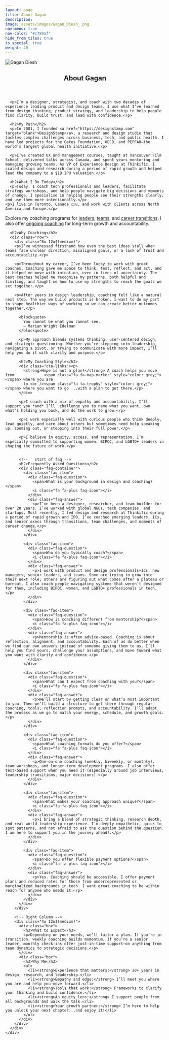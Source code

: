 ```yaml
---
layout: page
title: About Gagan
description: 
image: assets/images/Gagan_Diesh_.png
nav-menu: true
nav-color: "#c789af"
hide_from_tiles: true
is_special: true
weight: 40
---
```


<div id="main" class="alt">
  <section id="one">
    <div class="inner">
      <div class="photo-frame"> 
        <img src="assets/images/Gagan_Diesh_.jpg" alt="Gagan Diesh"> 
      </div>
      <header class="major">
        <h1>About Gagan</h1>
      </header>

      
      <p>I’m a designer, strategist, and coach with two decades of experience leading product and design teams. I use what I’ve learned from design thinking, product strategy, and leadership to help people find clarity, build trust, and lead with confidence.</p>

      <h2>My Path</h2>
      <p>In 2001, I founded <a href="https://designstamp.com" target="blank">DesignStamp</a>, a research and design studio that tackles complex challenges across business, tech, and public health. I have led projects for the Gates Foundation, OECD, and PEPFAR—the world’s largest global health initiative.</p>

      <p>I’ve created UX and management courses, taught at Vancouver Film School, delivered talks across Canada, and spent years mentoring and managing growing teams. As VP of Experience Design at Thinkific, I scaled design and research during a period of rapid growth and helped lead the company to a $1B IPO valuation.</p>

      <h2>What I Do Today</h2>
      <p>Today, I coach tech professionals and leaders, facilitate strategy workshops, and help people navigate big decisions and moments of change. I specialise in helping people see their strengths clearly, and use them more intentionally.</p>
    <p>I live in Toronto, Canada 🇨🇦, and work with clients across North America and Europe.</p>


<div class="cta-links">
  <p>
    Explore my coaching programs for 
    <a href="CoachingForLeaders.html">leaders</a>, 
    <a href="TeamWorkshops.html">teams</a>, and 
    <a href="NextUp.html">career transitions</a>. 
    I also offer <a href="OngoingCoaching.html">ongoing coaching</a> for long-term growth and accountability.
  </p>
</div>


    


      <h2>Why Coaching</h2>
      <div class="row">
        <div class="8u 12u$(medium)">
        <p>I’ve witnessed firsthand how even the best ideas stall when teams face unclear direction, misaligned goals, or a lack of trust and accountability.</p>

		<p>Throughout my career, I’ve been lucky to work with great coaches. Coaching gave me space to think, test, reflect, and act, and it helped me move with intention, even in times of uncertainty. The best coaches helped me recognise my patterns, both helpful and limiting, and taught me how to use my strengths to reach the goals we set together.</p>

		<p>After years in design leadership, coaching felt like a natural next step. The way we build products is broken. I want to do my part to shape healthier ways of working so we can create better outcomes together.</p>

          <blockquote>
            You cannot be what you cannot see.  
            — Marian Wright Edelman
          </blockquote>

          <p>My approach blends systems thinking, user-centered design, and strategic questioning. Whether you’re stepping into leadership, navigating a pivot, or trying to communicate with more impact, I’ll help you do it with clarity and purpose.</p>

          <h2>My Coaching Style</h2>
          <div class="cta-links"><p>			  
            <strong>Hope is not a plan!</strong> A coach helps you move from             <span class="fa fa-map-marker" style="color: grey;"></span> where you are  
            to <br /><span class="fa fa-trophy" style="color: grey;"></span> where you want to go ...with a plan to get there.</p>
          </div>

          <p>I coach with a mix of empathy and accountability. I’ll support you *and* I’ll  challenge you to name what you want, own what’s holding you back, and do the work to grow.</p>

          <p>I work especially well with curious people who think deeply, lead quietly, and care about others but sometimes need help speaking up, zooming out, or stepping into their full power.</p>

          <p>I believe in equity, access, and representation. I’m especially committed to supporting women, BIPOC, and LGBTQ+ leaders in shaping the future of work.</p>


          <!--   start of faq -->
          <h2>Frequently Asked Questions</h2>
          <div class="faq-container">
            <div class="faq-item">
              <div class="faq-question">
                <span>What is your background in design and coaching?</span>
                <i class="fa fa-plus faq-icon"></i>
              </div>
              <div class="faq-answer">
                <p>I’ve been a designer, researcher, and team builder for over 20 years. I’ve worked with global NGOs, tech companies, and startups. Most recently, I led design and research at Thinkific during a period of rapid growth and IPO. I’ve coached emerging leaders, ICs, and senior execs through transitions, team challenges, and moments of career change.</p>
              </div>
            </div>

            <div class="faq-item">
              <div class="faq-question">
                <span>Who do you typically coach?</span>
                <i class="fa fa-plus faq-icon"></i>
              </div>
              <div class="faq-answer">
                <p>I work with product and design professionals—ICs, new managers, senior leaders, and teams. Some are trying to grow into their next role; others are figuring out what comes after a plateau or burnout. I also coach people navigating systems that weren’t designed for them, including BIPOC, women, and LGBTQ+ professionals in tech.</p>
              </div>
            </div>

            <div class="faq-item">
              <div class="faq-question">
                <span>How is coaching different from mentorship?</span>
                <i class="fa fa-plus faq-icon"></i>
              </div>
              <div class="faq-answer">
                <p>Mentorship is often advice-based. Coaching is about reflection, alignment, and accountability. Each of us do better when we find our own answers instead of someone giving them to us. I’ll help you find yours, challenge your assumptions, and move toward what you want with clarity and confidence.</p>
              </div>
            </div>

            <div class="faq-item">
              <div class="faq-question">
                <span>What can I expect from coaching with you?</span>
                <i class="fa fa-plus faq-icon"></i>
              </div>
              <div class="faq-answer">
                <p>We’ll start by getting clear on what’s most important to you. Then we’ll build a structure to get there through regular coaching, tools, reflection prompts, and accountability. I’ll adapt the process as we go to match your energy, schedule, and growth goals.</p>
              </div>
            </div>

            <div class="faq-item">
              <div class="faq-question">
                <span>What coaching formats do you offer?</span>
                <i class="fa fa-plus faq-icon"></i>
              </div>
              <div class="faq-answer">
                <p>One-on-one coaching (weekly, biweekly, or monthly), team workshops, and longer-term development programs. I also offer text-based support when you need it (especially around job interviews, leadership transitions, major decisions).</p>
              </div>
            </div>

            <div class="faq-item">
              <div class="faq-question">
                <span>What makes your coaching approach unique?</span>
                <i class="fa fa-plus faq-icon"></i>
              </div>
              <div class="faq-answer">
                <p>I bring a blend of strategic thinking, research depth, and real-world leadership experience. I’m deeply empathetic, quick to spot patterns, and not afraid to ask the question behind the question. I am here to support you in the journey ahead!.</p>
              </div>
            </div>

            <div class="faq-item">
              <div class="faq-question">
                <span>Do you offer flexible payment options?</span>
                <i class="fa fa-plus faq-icon"></i>
              </div>
              <div class="faq-answer">
                <p>Yes. Coaching should be accessible. I offer payment plans and reduced rates for those from underrepresented or marginalized backgrounds in tech. I want great coaching to be within reach for anyone who needs it.</p>
              </div>
            </div>
          </div>
        </div>

        <!-- Right Column -->
        <div class="4u 12u$(medium)">
          <div class="box">
            <h3>What to Expect</h3>
            <p>Depending on your needs, we’ll tailor a plan. If you’re in transition, weekly coaching builds momentum. If you’re a senior leader, monthly check-ins offer just-in-time support—on anything from team dynamics to strategic decisions.</p>
          </div>
          <div class="box">
            <h3>Why Me</h3>
            <ul>
              <li><strong>Experience that matters:</strong> 20+ years in design, research, and leadership.</li>
              <li><strong>Empathy and edge:</strong> I’ll meet you where you are and help you move forward.</li>
              <li><strong>Tools that work:</strong> Frameworks to clarify your thinking and build confidence.</li>
              <li><strong>An equity lens:</strong> I support people from all backgrounds and walk the talk.</li>
              <li><strong>Your growth partner:</strong> I’m here to help you unlock your next chapter...and enjoy it!</li>
            </ul>
          </div>
        </div>
      </div>
    </div>
  </section>
</div>
